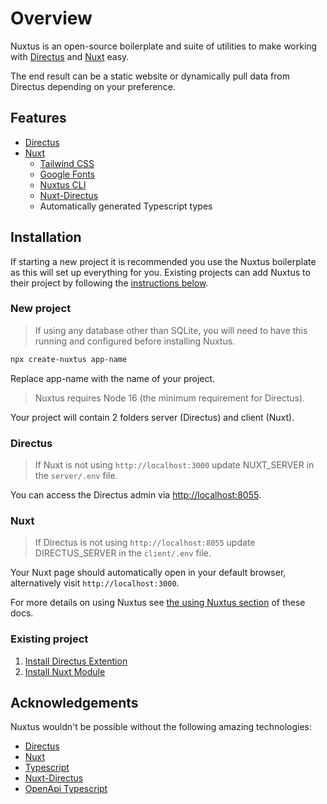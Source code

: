 # Overview

Nuxtus is an open-source boilerplate and suite of utilities to make working with [Directus](https://directus.io) and [Nuxt](https://nuxtjs.org) easy.

The end result can be a static website or dynamically pull data from Directus depending on your preference.

## Features

- [Directus](https://directus.io)
- [Nuxt](https://nuxtjs.org)
  - [Tailwind CSS](https://tailwindcss.nuxtjs.org/)
  - [Google Fonts](https://github.com/nuxt-community/google-fonts-module)
  - [Nuxtus CLI](https://github.com/nuxtus/cli)
  - [Nuxt-Directus](https://nuxt-directus.netlify.app/)
  - Automatically generated Typescript types

## Installation

If starting a new project it is recommended you use the Nuxtus boilerplate as this will set up everything for you. Existing projects can add Nuxtus to their project by following the [instructions below](#existing-project).

### New project

> If using any database other than SQLite, you will need to have this running and configured before installing Nuxtus.

```bash
npx create-nuxtus app-name
```
Replace app-name with the name of your project.

> Nuxtus requires Node 16 (the minimum requirement for Directus).

Your project will contain 2 folders server (Directus) and client (Nuxt).

### Directus

> If Nuxt is not using `http://localhost:3000` update NUXT_SERVER in the `server/.env` file.

You can access the Directus admin via <a href="http://localhost:8055" target="_blank" rel="noreferrer">http://localhost:8055</a>.

### Nuxt

> If Directus is not using `http://localhost:8055` update DIRECTUS_SERVER in the `client/.env` file.

Your Nuxt page should automatically open in your default browser, alternatively visit `http://localhost:3000`.

For more details on using Nuxtus see [the using Nuxtus section](using-nuxtus.md) of these docs.

### Existing project

1. [Install Directus Extention](directus-extension.md)
2. [Install Nuxt Module](nuxt-module.md)

## Acknowledgements

Nuxtus wouldn't be possible without the following amazing technologies:

* [Directus](https://directus.io)
* [Nuxt](https://nuxt.js.org)
* [Typescript](https://tailwindcss.com)
* [Nuxt-Directus](https://nuxt-directus.netlify.app/)
* [OpenApi Typescript](https://www.npmjs.com/package/openapi-typescript)
